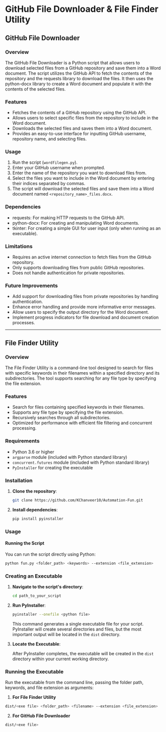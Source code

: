 # GitHub File Downloader & File Finder Utility

## GitHub File Downloader

### Overview

The GitHub File Downloader is a Python script that allows users to download selected files from a GitHub repository and save them into a Word document. The script utilizes the GitHub API to fetch the contents of the repository and the requests library to download the files. It then uses the python-docx library to create a Word document and populate it with the contents of the selected files.

### Features

- Fetches the contents of a GitHub repository using the GitHub API.
- Allows users to select specific files from the repository to include in the Word document.
- Downloads the selected files and saves them into a Word document.
- Provides an easy-to-use interface for inputting GitHub username, repository name, and selecting files.

### Usage

1. Run the script (`wordfilegen.py`).
2. Enter your GitHub username when prompted.
3. Enter the name of the repository you want to download files from.
4. Select the files you want to include in the Word document by entering their indices separated by commas.
5. The script will download the selected files and save them into a Word document named `<repository_name>_files.docx`.

### Dependencies

- requests: For making HTTP requests to the GitHub API.
- python-docx: For creating and manipulating Word documents.
- tkinter: For creating a simple GUI for user input (only when running as an executable).

### Limitations

- Requires an active internet connection to fetch files from the GitHub repository.
- Only supports downloading files from public GitHub repositories.
- Does not handle authentication for private repositories.

### Future Improvements

- Add support for downloading files from private repositories by handling authentication.
- Enhance error handling and provide more informative error messages.
- Allow users to specify the output directory for the Word document.
- Implement progress indicators for file download and document creation processes.

---

## File Finder Utility

### Overview

The File Finder Utility is a command-line tool designed to search for files with specific keywords in their filenames within a specified directory and its subdirectories. The tool supports searching for any file type by specifying the file extension.

### Features

- Search for files containing specified keywords in their filenames.
- Supports any file type by specifying the file extension.
- Recursively searches through all subdirectories.
- Optimized for performance with efficient file filtering and concurrent processing.

### Requirements

- Python 3.6 or higher
- `argparse` module (included with Python standard library)
- `concurrent.futures` module (included with Python standard library)
- `PyInstaller` for creating the executable

### Installation

1. **Clone the repository**:
    ```sh
    git clone https://github.com/KChanveer10/Automation-Fun.git
    ```

2. **Install dependencies**:
    ```sh
    pip install pyinstaller
    ```

### Usage

#### Running the Script

You can run the script directly using Python:

```sh
python fun.py <folder_path> <keywords> --extension <file_extension>
```

### Creating an Executable

1. **Navigate to the script's directory**:
    ```sh
    cd path_to_your_script
    ```

2. **Run PyInstaller**:
    ```sh
    pyinstaller --onefile <python file>
    ```

    This command generates a single executable file for your script. PyInstaller will create several directories and files, but the most important output will be located in the `dist` directory.

3. **Locate the Executable**:
   
    After PyInstaller completes, the executable will be created in the `dist` directory within your current working directory.

### Running the Executable

Run the executable from the command line, passing the folder path, keywords, and file extension as arguments:
1. **For File Finder Utility**
```sh
dist/<exe file> <folder_path> <filename> --extension <file_extension>
```
2. **For  GitHub File Downloader**
```sh
dist/<exe file>
```

